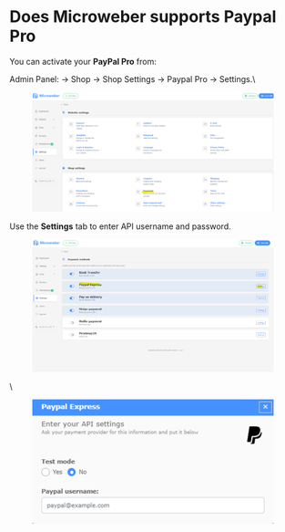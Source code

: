 # Does Microweber supports Paypal Pro

You can activate your **PayPal Pro** from:

Admin Panel: -> Shop -> Shop Settings -> Paypal Pro -> Settings.\


<figure><img src=".gitbook/assets/image (5).png" alt=""><figcaption></figcaption></figure>



Use the **Settings** tab to enter API username and password.

<figure><img src=".gitbook/assets/image (9).png" alt=""><figcaption></figcaption></figure>

\


<figure><img src=".gitbook/assets/image (10).png" alt=""><figcaption></figcaption></figure>
